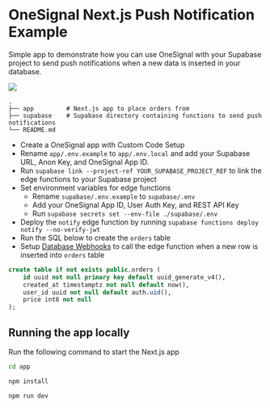 # OneSignal Next.js Push Notification Example

Simple app to demonstrate how you can use OneSignal with your Supabase project to send push notifications when a new data is inserted in your database.

![](https://raw.githubusercontent.com/supabase-community/onesignal/main/assets/screenshot.png)

    .
    ├── app         # Next.js app to place orders from
    ├── supabase    # Supabase directory containing functions to send push notifications
    └── README.md

- Create a OneSignal app with Custom Code Setup
- Rename `app/.env.example` to `app/.env.local` and add your Supabase URL, Anon Key, and OneSignal App ID.
- Run `supabase link --project-ref YOUR_SUPABASE_PROJECT_REF` to link the edge functions to your Supabase project
- Set environment variables for edge functions
  - Rename `supabase/.env.example` to `supabase/.env`
  - Add your OneSignal App ID, User Auth Key, and REST API Key
  - Run `supabase secrets set --env-file ./supabase/.env`
- Deploy the `notify` edge function by running `supabase functions deploy notify --no-verify-jwt`
- Run the SQL below to create the `orders` table
- Setup [Database Webhooks](https://supabase.com/docs/guides/database/webhooks) to call the edge function when a new row is inserted into `orders` table

```sql
create table if not exists public.orders (
    id uuid not null primary key default uuid_generate_v4(),
    created_at timestamptz not null default now(),
    user_id uuid not null default auth.uid(),
    price int8 not null
);
```

## Running the app locally

Run the following command to start the Next.js app

```bash
cd app

npm install

npm run dev
```
